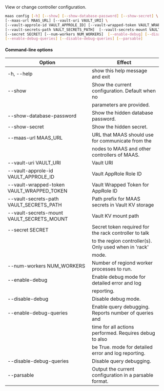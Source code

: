 View or change controller configuration.

```bash
maas config [-h] [--show] [--show-database-password] [--show-secret] \
[--maas-url MAAS_URL] [--vault-uri VAULT_URI] \
[--vault-approle-id VAULT_APPROLE_ID] [--vault-wrapped-token VAULT_WRAPPED_TOKEN] \
[--vault-secrets-path VAULT_SECRETS_PATH]  [--vault-secrets-mount VAULT_SECRETS_MOUNT] \
[--secret SECRET] [--num-workers NUM_WORKERS]  [--enable-debug] [--disable-debug] \
[--enable-debug-queries] [--disable-debug-queries] [--parsable]
```

#### Command-line options
| Option                                    | Effect                                                 |
|-------------------------------------------|--------------------------------------------------------|
| -h, --help                                | show this help message and exit                        |
| --show                                    | Show the current configuration. Default when no        |
|                                           | parameters are provided.                               |
| --show-database-password                  | Show the hidden database password.                     |
| --show-secret                             | Show the hidden secret.                                |
| --maas-url MAAS_URL                       | URL that MAAS should use for communicate from the      |
|                                           | nodes to MAAS and other controllers of MAAS.           |
| --vault-uri VAULT_URI                     | Vault URI                                              |
| --vault-approle-id VAULT_APPROLE_ID       | Vault AppRole Role ID                                  |
| --vault-wrapped-token VAULT_WRAPPED_TOKEN | Vault Wrapped Token for AppRole ID                     |
| --vault-secrets-path VAULT_SECRETS_PATH   | Path prefix for MAAS secrets in Vault KV storage       |
| --vault-secrets-mount VAULT_SECRETS_MOUNT | Vault KV mount path                                    |
| --secret SECRET                           | Secret token required for the rack controller to talk  |
|                                           | to the region controller(s). Only used when in 'rack'  |
|                                           | mode.                                                  |
| --num-workers NUM_WORKERS                 | Number of regiond worker processes to run.             |
| --enable-debug                            | Enable debug mode for detailed error and log           |
|                                           | reporting.                                             |
| --disable-debug                           | Disable debug mode.                                    |
| --enable-debug-queries                    | Enable query debugging. Reports number of queries and  |
|                                           | time for all actions performed. Requires debug to also |
|                                           | be True. mode for detailed error and log reporting.    |
| --disable-debug-queries                   | Disable query debugging.                               |
| --parsable                                | Output the current configuration in a parsable format. |

